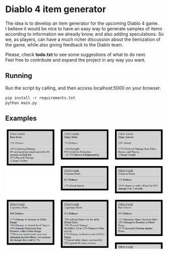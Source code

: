 # Diablo 4 item generator

The idea is to develop an item generator for the upcoming Diablo 4 game.  
I believe it would be nice to have an easy way to generate samples of items according to information we already know, and also adding speculations. So we, as players, can have a much richer discussion about the itemization of the game, while also giving feedback to the Diablo team.  

Please, check **todo.txt** to see some suggestions of what to do next.  
Feel free to contribute and expand the project in any way you want.


## Running

Run the script by calling, and then access localhost:5000 on your browser.
```
pip install -r requirements.txt
python main.py
```



## Examples

![Sample](docs/sample.png)